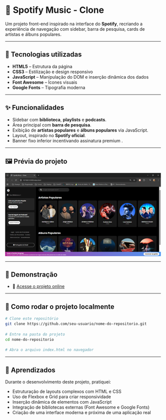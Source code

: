 # 🎵 Spotify Music - Clone

Um projeto front-end inspirado na interface do **Spotify**, recriando a experiência de navegação com sidebar, barra de pesquisa, cards de artistas e álbuns populares.

---

## 🔹 Tecnologias utilizadas
- **HTML5** – Estrutura da página  
- **CSS3** – Estilização e design responsivo  
- **JavaScript** – Manipulação do DOM e inserção dinâmica dos dados  
- **Font Awesome** – Ícones visuais  
- **Google Fonts** – Tipografia moderna  

---

## ✨ Funcionalidades
- Sidebar com **biblioteca**, **playlists** e **podcasts**.
- Área principal com **barra de pesquisa**.  
- Exibição de **artistas populares** e **álbuns populares** via JavaScript. 
- Layout, inspirado no **Spotify oficial**.
- Banner fixo inferior incentivando assinatura premium .

---

## 🖼️ Prévia do projeto

![Preview Spotify Clone](img/project-spotify.PNG)  

---

## 📸 Demonstração
- 🔗 [Acesse o projeto online](https://spotify-clone-jb.netlify.app/)  

---

## 🚀 Como rodar o projeto localmente
```bash
# Clone este repositório
git clone https://github.com/seu-usuario/nome-do-repositorio.git

# Entre na pasta do projeto
cd nome-do-repositorio

# Abra o arquivo index.html no navegador
```
--- 

## 📌 Aprendizados

Durante o desenvolvimento deste projeto, pratiquei:
- Estruturação de layouts complexos com HTML e CSS
- Uso de Flexbox e Grid para criar responsividade
- Inserção dinâmica de elementos com JavaScript
- Integração de bibliotecas externas (Font Awesome e Google Fonts)
- Criação de uma interface moderna e próxima de uma aplicação real
